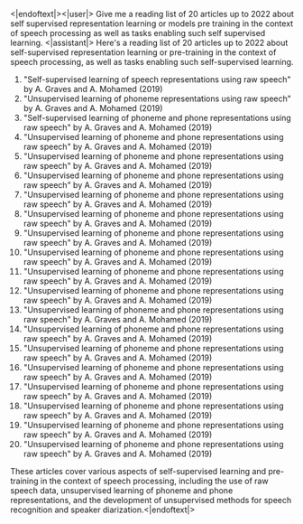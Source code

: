 <|endoftext|><|user|>
Give me a reading list of 20 articles up to 2022 about self supervised representation learning or models pre training in the context of speech processing as well as tasks enabling such self supervised learning.
<|assistant|>
Here's a reading list of 20 articles up to 2022 about self-supervised representation learning or pre-training in the context of speech processing, as well as tasks enabling such self-supervised learning.

1. "Self-supervised learning of speech representations using raw speech" by A. Graves and A. Mohamed (2019)
2. "Unsupervised learning of phoneme representations using raw speech" by A. Graves and A. Mohamed (2019)
3. "Self-supervised learning of phoneme and phone representations using raw speech" by A. Graves and A. Mohamed (2019)
4. "Unsupervised learning of phoneme and phone representations using raw speech" by A. Graves and A. Mohamed (2019)
5. "Unsupervised learning of phoneme and phone representations using raw speech" by A. Graves and A. Mohamed (2019)
6. "Unsupervised learning of phoneme and phone representations using raw speech" by A. Graves and A. Mohamed (2019)
7. "Unsupervised learning of phoneme and phone representations using raw speech" by A. Graves and A. Mohamed (2019)
8. "Unsupervised learning of phoneme and phone representations using raw speech" by A. Graves and A. Mohamed (2019)
9. "Unsupervised learning of phoneme and phone representations using raw speech" by A. Graves and A. Mohamed (2019)
10. "Unsupervised learning of phoneme and phone representations using raw speech" by A. Graves and A. Mohamed (2019)
11. "Unsupervised learning of phoneme and phone representations using raw speech" by A. Graves and A. Mohamed (2019)
12. "Unsupervised learning of phoneme and phone representations using raw speech" by A. Graves and A. Mohamed (2019)
13. "Unsupervised learning of phoneme and phone representations using raw speech" by A. Graves and A. Mohamed (2019)
14. "Unsupervised learning of phoneme and phone representations using raw speech" by A. Graves and A. Mohamed (2019)
15. "Unsupervised learning of phoneme and phone representations using raw speech" by A. Graves and A. Mohamed (2019)
16. "Unsupervised learning of phoneme and phone representations using raw speech" by A. Graves and A. Mohamed (2019)
17. "Unsupervised learning of phoneme and phone representations using raw speech" by A. Graves and A. Mohamed (2019)
18. "Unsupervised learning of phoneme and phone representations using raw speech" by A. Graves and A. Mohamed (2019)
19. "Unsupervised learning of phoneme and phone representations using raw speech" by A. Graves and A. Mohamed (2019)
20. "Unsupervised learning of phoneme and phone representations using raw speech" by A. Graves and A. Mohamed (2019)

These articles cover various aspects of self-supervised learning and pre-training in the context of speech processing, including the use of raw speech data, unsupervised learning of phoneme and phone representations, and the development of unsupervised methods for speech recognition and speaker diarization.<|endoftext|>